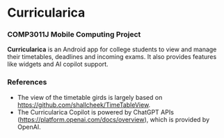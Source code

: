 # Curricularica
### COMP3011J Mobile Computing Project

**Curricularica** is an Android app for college students to view and manage their timetables, deadlines and incoming exams. It also provides features like widgets and AI copilot support.

### References

+ The view of the timetable girds is largely based on https://github.com/shallcheek/TimeTableView.
+ The Curricularica Copilot is powered by ChatGPT APIs (https://platform.openai.com/docs/overview), which is provided by OpenAI. 
